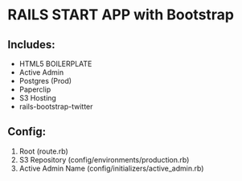 RAILS START APP with Bootstrap
===============
  
Includes:
---------

- HTML5 BOILERPLATE  
- Active Admin  
- Postgres (Prod)  
- Paperclip  
- S3 Hosting
- rails-bootstrap-twitter
  
Config:
-------

1. Root (route.rb)
2. S3 Repository (config/environments/production.rb)
3. Active Admin Name (config/initializers/active_admin.rb)